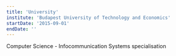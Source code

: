 ```yaml
---
title: 'University'
institute: 'Budapest University of Technology and Economics'
startDate: '2015-09-01'
endDate: ''
---
```


Computer Science - Infocommunication Systems specialisation

